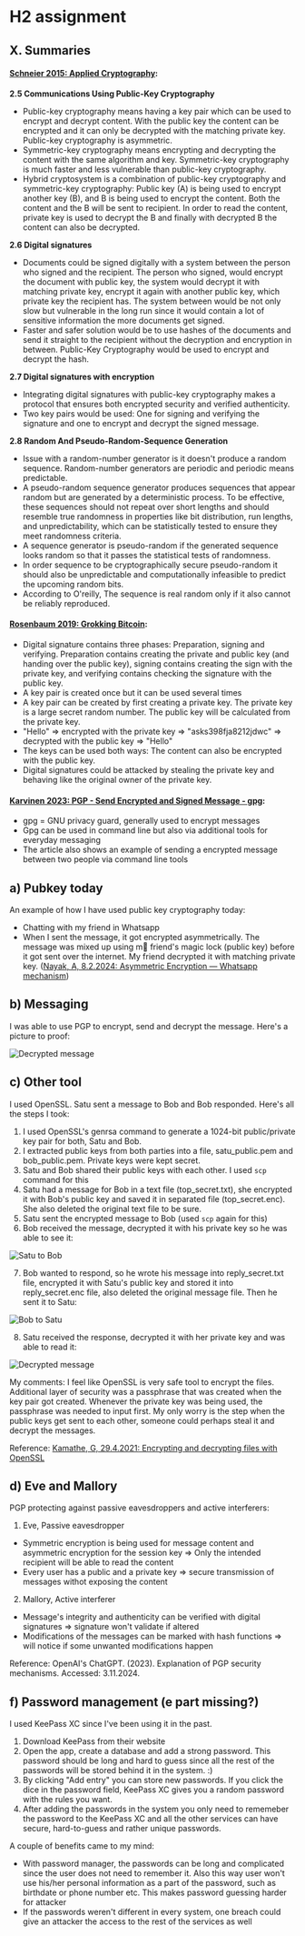 # H2 assignment

## X. Summaries

#### **[Schneier 2015: Applied Cryptography](https://learning.oreilly.com/library/view/applied-cryptography-protocols/9781119096726/10_chap02.html#chap02-sec004):**

**2.5 Communications Using Public-Key Cryptography**

- Public-key cryptography means having a key pair which can be used to encrypt and decrypt content. With the public key the content can be encrypted and it can only be decrypted with the matching private key. Public-key cryptography is asymmetric.
- Symmetric-key cryptography means encrypting and decrypting the content with the same algorithm and key. Symmetric-key cryptography is much faster and less vulnerable than public-key cryptography.
- Hybrid cryptosystem is a combination of public-key cryptography and symmetric-key cryptography: Public key (A) is being used to encrypt another key (B), and B is being used to encrypt the content. Both the content and the B will be sent to recipient. In order to read the content, private key is used to decrypt the B and finally with decrypted B the content can also be decrypted.

**2.6 Digital signatures**

- Documents could be signed digitally with a system between the person who signed and the recipient. The person who signed, would encrypt the document with public key, the system would decrypt it with matching private key, encrypt it again with another public key, which private key the recipient has. The system between would be not only slow but vulnerable in the long run since it would contain a lot of sensitive information the more documents get signed.
- Faster and safer solution would be to use hashes of the documents and send it straight to the recipient without the decryption and encryption in between. Public-Key Cryptography would be used to encrypt and decrypt the hash.

**2.7 Digital signatures with encryption**

- Integrating digital signatures with public-key cryptography makes a protocol that ensures both encrypted security and verified authenticity.
- Two key pairs would be used: One for signing and verifying the signature and one to encrypt and decrypt the signed message.

**2.8 Random And Pseudo-Random-Sequence Generation**

- Issue with a random-number generator is it doesn't produce a random sequence. Random-number generators are periodic and periodic means predictable.
- A pseudo-random sequence generator produces sequences that appear random but are generated by a deterministic process. To be effective, these sequences should not repeat over short lengths and should resemble true randomness in properties like bit distribution, run lengths, and unpredictability, which can be statistically tested to ensure they meet randomness criteria.
- A sequence generator is pseudo-random if the generated sequence looks random so that it passes the statistical tests of randomness.
- In order sequence to be cryptographically secure pseudo-random it should also be unpredictable and computationally infeasible to predict the upcoming random bits.
- According to O'reilly, The sequence is real random only if it also cannot be reliably reproduced.

#### **[Rosenbaum 2019: Grokking Bitcoin](https://learning.oreilly.com/library/view/grokking-bitcoin/9781617294648/OEBPS/Text/kindle_split_011.html#ch02lev1sec1):**

- Digital signature contains three phases: Preparation, signing and verifying. Preparation contains creating the private and public key (and handing over the public key), signing contains creating the sign with the private key, and verifying contains checking the signature with the public key.
- A key pair is created once but it can be used several times
- A key pair can be created by first creating a private key. The private key is a large secret random number. The public key will be calculated from the private key.
- "Hello" => encrypted with the private key => "asks398fja8212jdwc" => decrypted with the public key => "Hello"
- The keys can be used both ways: The content can also be encrypted with the public key.
- Digital signatures could be attacked by stealing the private key and behaving like the original owner of the private key.

#### **[Karvinen 2023: PGP - Send Encrypted and Signed Message - gpg](https://terokarvinen.com/2023/pgp-encrypt-sign-verify/):**

- gpg = GNU privacy guard, generally used to encrypt messages
- Gpg can be used in command line but also via additional tools for everyday messaging
- The article also shows an example of sending a encrypted message between two people via command line tools

## a) Pubkey today

An example of how I have used public key cryptography today:

- Chatting with my friend in Whatsapp
- When I sent the message, it got encrypted asymmetrically. The message was mixed up using m friend's magic lock (public key) before it got sent over the internet. My friend decrypted it with matching private key. ([Nayak, A, 8.2.2024: Asymmetric Encryption — Whatsapp mechanism](https://medium.com/@anoopnayak1/asymmetric-encryption-whatsapp-mechanism-79d1821e765c#:~:text=When%20you%20send%20a%20message,can%20unlock%20and%20read%20it.))

## b) Messaging

I was able to use PGP to encrypt, send and decrypt the message. Here's a picture to proof:

![Decrypted message](decrypted.png)

## c) Other tool

I used OpenSSL. Satu sent a message to Bob and Bob responded. Here's all the steps I took:

1. I used OpenSSL's genrsa command to generate a 1024-bit public/private key pair for both, Satu and Bob.
2. I extracted public keys from both parties into a file, satu_public.pem and bob_public.pem. Private keys were kept secret.
3. Satu and Bob shared their public keys with each other. I used `scp` command for this
4. Satu had a message for Bob in a text file (top_secret.txt), she encrypted it with Bob's public key and saved it in separated file (top_secret.enc). She also deleted the original text file to be sure.
5. Satu sent the encrypted message to Bob (used `scp` again for this)
6. Bob received the message, decrypted it with his private key so he was able to see it:

![Satu to Bob](Satu_to_Bob.png)

7. Bob wanted to respond, so he wrote his message into reply_secret.txt file, encrypted it with Satu's public key and stored it into reply_secret.enc file, also deleted the original message file. Then he sent it to Satu:

![Bob to Satu](Bob_to_Satu.png)

8. Satu received the response, decrypted it with her private key and was able to read it:

![Decrypted message](openssl_decrypted.png)

My comments: I feel like OpenSSL is very safe tool to encrypt the files. Additional layer of security was a passphrase that was created when the key pair got created. Whenever the private key was being used, the passphrase was needed to input first. My only worry is the step when the public keys get sent to each other, someone could perhaps steal it and decrypt the messages.

Reference: [Kamathe, G, 29.4.2021: Encrypting and decrypting files with OpenSSL](https://opensource.com/article/21/4/encryption-decryption-openssl)

## d) Eve and Mallory

PGP protecting against passive eavesdroppers and active interferers:

1. Eve, Passive eavesdropper

- Symmetric encryption is being used for message content and asymmetric encryption for the session key => Only the intended recipient will be able to read the content
- Every user has a public and a private key => secure transmission of messages withot exposing the content

2. Mallory, Active interferer

- Message's integrity and authenticity can be verified with digital signatures => signature won't validate if altered
- Modifications of the messages can be marked with hash functions => will notice if some unwanted modifications happen

Reference: OpenAI's ChatGPT. (2023). Explanation of PGP security mechanisms. Accessed: 3.11.2024.

## f) Password management (e part missing?)

I used KeePass XC since I've been using it in the past.

1. Download KeePass from their website
2. Open the app, create a database and add a strong password. This password should be long and hard to guess since all the rest of the passwords will be stored behind it in the system. :)
3. By clicking "Add entry" you can store new passwords. If you click the dice in the password field, KeePass XC gives you a random password with the rules you want.
4. After adding the passwords in the system you only need to rememeber the password to the KeePass XC and all the other services can have secure, hard-to-guess and rather unique passwords.

A couple of benefits came to my mind:

- With password manager, the passwords can be long and complicated since the user does not need to remember it. Also this way user won't use his/her personal information as a part of the password, such as birthdate or phone number etc. This makes password guessing harder for attacker
- If the passwords weren't different in every system, one breach could give an attacker the access to the rest of the services as well
